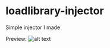 # loadlibrary-injector
Simple injector I made

Preview:
![alt text](https://github.com/[evitablexd/loadlibrary-injector/blob/main/example.png?raw=true)
